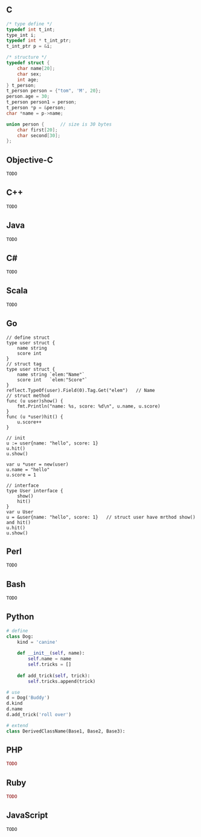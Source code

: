 ## C
```C
/* type define */
typedef int t_int;
type_int i;
typedef int * t_int_ptr;
t_int_ptr p = &i;

/* structure */
typedef struct {
    char name[20];
    char sex;
    int age;
} t_person;
t_person person = {"tom", 'M', 20};
person.age = 30;
t_person person1 = person;
t_person *p = &person;
char *name = p->name;

union person {      // size is 30 bytes
    char first[20];
    char second[30];    
};

```

## Objective-C
```Objective-C
TODO
```

## C++
```C++
TODO
```
## Java
```Java
TODO
```
## C#
```C#
TODO
```
## Scala
```Scala
TODO
``` 
## Go
```golang
// define struct
type user struct {
    name string
    score int
}
// struct tag
type user struct {
    name string `elem:"Name"`
    score int   `elem:"Score"`
}
reflect.TypeOf(user).Field(0).Tag.Get("elem")   // Name
// struct method
func (u user)show() {
    fmt.Println("name: %s, score: %d\n", u.name, u.score)
}
func (u *user)hit() {
    u.score++
}

// init
u := user{name: "hello", score: 1}
u.hit()
u.show()

var u *user = new(user)
u.name = "hello"
u.score = 1

// interface
type User interface {
    show()
    hit()
}
var u User
u = &user{name: "hello", score: 1}   // struct user have mrthod show() and hit()
u.hit()
u.show()

```

## Perl
```Perl
TODO
```
## Bash
```Bash
TODO
```
## Python
```Python
# define
class Dog:
    kind = 'canine'
    
    def __init__(self, name):
        self.name = name
        self.tricks = []
    
    def add_trick(self, trick):
        self.tricks.append(trick)

# use
d = Dog('Buddy')
d.kind
d.name
d.add_trick('roll over')

# extend
class DerivedClassName(Base1, Base2, Base3):


```
## PHP
```PHP
TODO
```
## Ruby
```Ruby
TODO
```
## JavaScript
```JavaScript
TODO
```
